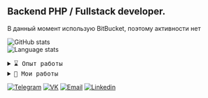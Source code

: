 ## Backend PHP / Fullstack developer. 

В данный момент использую BitBucket, поэтому активности нет

![GitHub stats](https://github-readme-stats.vercel.app/api?username=alexandrfiner&show_icons=true&icon_color=805AD5&text_color=718096&bg_color=ffffff00&hide_title=true&include_all_commits=true&count_private=true&hide_border=true)
<br>
![Language stats](https://github-readme-stats.vercel.app/api/top-langs/?username=alexandrfiner&layout=compact&icon_color=805AD5&text_color=718096&bg_color=ffffff00&hide_border=true&langs_count=10&locale=ru)

<details>
 <summary> <samp>⌛ Опыт работы</samp></summary>
soon..
</details>

<details>
 <summary> <samp>📝 Мои работы</samp></summary>
- https://vk.com/gameapps_off (фронт - React / бек - PHP)<br>
- https://vk.com/watch_the_ad (на основе работы другого разработчика, добавление рекапчи, фрон - React / бек - NodeJS) <br>
- http://eurotest.info/ (парсер сайтов для проверка батч-кодов парфюмерии, имеется поддержка добавления собственных скриптов обработки информации)<br>
- https://if-studio.ru/ (частичная доработка дизайна)<br>
- https://bill.if-studio.ru/ (полностью написанный с нуля на PHP с использованием AJAX)<br>
- http://edp.by/ (доработка внутреннего функционала для персонала)<br>
- http://xn--80akukgcz4f.xn--90ais/ - (доработка сайта, добавление мобильной адаптации, парсинг с гугл таблиц, уведомления в телеграмм и очень-очень много интересного функционала)<br>
- https://cs-legenda.ru/ - добавление модулей для разнообразия сайта<br>
- https://cs-ulet.ru/ - доработка дизайна, оптимизация скриптов JS, добавление функционала<br>
- https://ulet-craft.ru/ - дизайн + доработка движка<br>
- https://vk.com/cardmem (фронт - React / бек - PHP) | Интересное VK Mini Apps приложение, которое позволяет создавать открытки с уже готовым фоном и текстом<br>
- и горсть других проектов :)<br>
- https://vk.com/billions_mg (фронт - React / бек - PHP)<br>
</details>

[![Telegram](https://img.shields.io/badge/Telegram-fff?logo=Telegram&logoColor=white)](https://t.me/alexandrfiner/)
[![VK](https://img.shields.io/badge/VK-0077ff?logo=VK&logoColor=white)](https://vk.com/alexfiner/)
[![Email](https://img.shields.io/badge/Email-EA4335?logo=Gmail&logoColor=white)](mailto:finersanya@gmail.com)
[![Linkedin](https://img.shields.io/badge/LinkedIn-0077B5?logo=linkedin&logoColor=white)](https://linkedin.com/in/alexandrfiner/)
